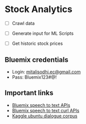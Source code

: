 # Stock Analytics
  - [ ] Crawl data
  - [ ] Generate input for ML Scripts
  - [ ] Get historic stock prices 



## Bluemix credentials
  - Login: mitalisodhi.ec@gmail.com
  - Pass: Bluemix123#@!


## Important links
   - [Bluemix speech to text APIs](https://watson-api-explorer.mybluemix.net/apis/speech-to-text-v1)
   - [Bluemix speech to text curl APIs](https://www.ibm.com/watson/developercloud/speech-to-text/api/v1/)
   - [Kaggle ubuntu dialogue corpus](https://www.kaggle.com/rtatman/ubuntu-dialogue-corpus/data)


